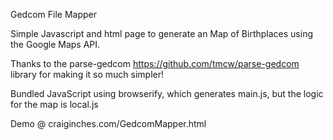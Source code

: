 Gedcom File Mapper

Simple Javascript and html page to generate an Map of Birthplaces using the
Google Maps API.

Thanks to the parse-gedcom https://github.com/tmcw/parse-gedcom library for
making it so much simpler!

Bundled JavaScript using browserify, which generates main.js, but the logic for
the map is local.js

Demo @ craiginches.com/GedcomMapper.html
